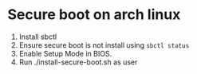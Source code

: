 # Secure boot on arch linux

1. Install sbctl
1. Ensure secure boot is not install using `sbctl status`
1. Enable Setup Mode in BIOS.
1. Run ./install-secure-boot.sh as user
